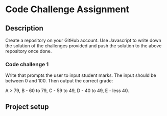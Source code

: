 # Code Challenge Assignment
## Description<br>
Create a repository on your GitHub account. Use Javascript to write down the solution of the challenges provided and push the solution to the above repository once done.<br>

### Code challenge 1<br>
Write that prompts the user to input student marks. The input should be between 0 and 100. Then output the correct grade: <br>

A > 79, B - 60 to 79, C -  59 to 49, D - 40 to 49, E - less 40.
## Project setup<br>

